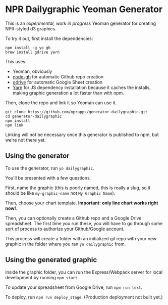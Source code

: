 # NPR Dailygraphic Yeoman Generator

This is an _experimental, work in progress_ Yeoman generator for creating NPR-styled d3 graphics.

To try it out, first install the dependencies:

```
npm install -g yo gh
brew install gdrive yarn
```

This uses:

- Yeoman, obviously
- [node-gh](https://github.com/node-gh/gh) for automatic Github repo creation
- [gdrive](https://github.com/prasmussen/gdrive) for automatic Google Sheet creation
- [Yarn](https://yarnpkg.com) for JS dependency installation because it caches the installs, making graphic generation a lot faster than with npm.

Then, clone the repo and link it so Yeoman can use it.

```
git clone https://github.com/nprapps/generator-dailygraphic.git
cd generator-dailygraphic
npm install
npm link
```

Linking will not be necessary once this generator is published to npm, but we're not there yet.

## Using the generator

To use the generator, run `yo dailygraphic`.

You'll be presented with a few questions.

First, name the graphic (this is poorly named, this is really a slug, so it should be like `my-graphic-name` not `My Graphic Name`).

Then, choose your chart template. **Important: only line chart works right now!**.

Then, you can optionally create a Github repo and a Google Drive spreadsheet. The first time you run these, you will have to go through some sort of process to authorize your Github/Google account.

This process will create a folder with an initialized git repo with your new graphic in the folder where you ran `yo dailygraphic` from.

## Using the generated graphic

Inside the graphic folder, you can run the Express/Webpack server for local development by running `npm start`.

To update your spreadsheet from Google Drive, run `npm run text`.

To deploy, run `npm run deploy_stage`. (Production deployment not built yet.)